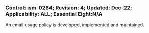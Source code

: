 ### Control: ism-0264; Revision: 4; Updated: Dec-22; Applicability: ALL; Essential Eight:N/A
<p>An email usage policy is developed, implemented and maintained.</p>
